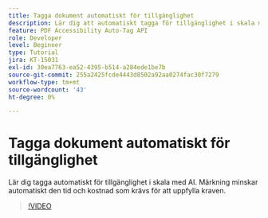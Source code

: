 ```yaml
---
title: Tagga dokument automatiskt för tillgänglighet
description: Lär dig att automatiskt tagga för tillgänglighet i skala med AI
feature: PDF Accessibility Auto-Tag API
role: Developer
level: Beginner
type: Tutorial
jira: KT-15031
exl-id: 30ea7763-ea52-4395-b514-a284ede1be7b
source-git-commit: 255a2425fcde4443d8502a92aa0274fac30f7279
workflow-type: tm+mt
source-wordcount: '43'
ht-degree: 0%

---
```


# Tagga dokument automatiskt för tillgänglighet

Lär dig tagga automatiskt för tillgänglighet i skala med AI. Märkning minskar automatiskt den tid och kostnad som krävs för att uppfylla kraven.

>[!VIDEO](https://video.tv.adobe.com/v/3428310?hidetitle=true)
